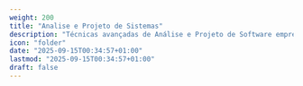 ```yaml
---
weight: 200
title: "Analise e Projeto de Sistemas"
description: "Técnicas avançadas de Análise e Projeto de Software empregadas no desenvolvimento de software. Técnicas utilizadas para melhorar o reuso de software usando o paradigma de Orientação a Objeto. Projeto de arquitetura de software. Padrões para atribuição de responsabilidades. Padrões de projeto."
icon: "folder"
date: "2025-09-15T00:34:57+01:00"
lastmod: "2025-09-15T00:34:57+01:00"
draft: false
---
```

